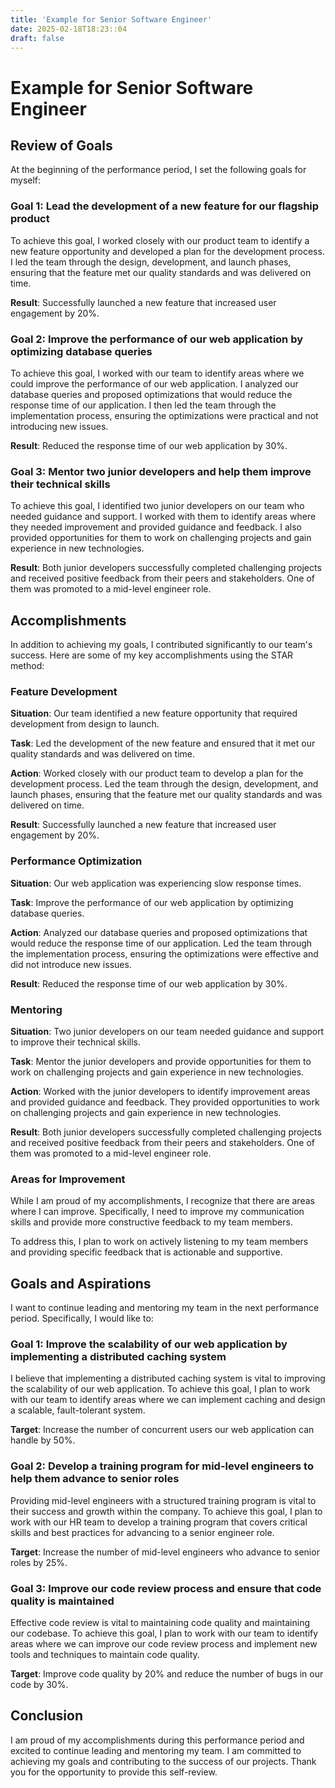```yaml
---
title: 'Example for Senior Software Engineer'
date: 2025-02-18T18:23::04
draft: false
---
```


# Example for Senior Software Engineer

## **Review of Goals**

At the beginning of the performance period, I set the following goals for myself:

### **Goal 1: Lead the development of a new feature for our flagship product**

To achieve this goal, I worked closely with our product team to identify a new feature opportunity and developed a plan for the development process. I led the team through the design, development, and launch phases, ensuring that the feature met our quality standards and was delivered on time.

**Result**: Successfully launched a new feature that increased user engagement by 20%.

### **Goal 2: Improve the performance of our web application by optimizing database queries**

To achieve this goal, I worked with our team to identify areas where we could improve the performance of our web application. I analyzed our database queries and proposed optimizations that would reduce the response time of our application. I then led the team through the implementation process, ensuring the optimizations were practical and not introducing new issues.

**Result**: Reduced the response time of our web application by 30%.

### **Goal 3: Mentor two junior developers and help them improve their technical skills**

To achieve this goal, I identified two junior developers on our team who needed guidance and support. I worked with them to identify areas where they needed improvement and provided guidance and feedback. I also provided opportunities for them to work on challenging projects and gain experience in new technologies.

**Result**: Both junior developers successfully completed challenging projects and received positive feedback from their peers and stakeholders. One of them was promoted to a mid-level engineer role.

## **Accomplishments**

In addition to achieving my goals, I contributed significantly to our team's success. Here are some of my key accomplishments using the STAR method:

### **Feature Development**

**Situation**: Our team identified a new feature opportunity that required development from design to launch.

**Task**: Led the development of the new feature and ensured that it met our quality standards and was delivered on time.

**Action**: Worked closely with our product team to develop a plan for the development process. Led the team through the design, development, and launch phases, ensuring that the feature met our quality standards and was delivered on time.

**Result**: Successfully launched a new feature that increased user engagement by 20%.

### **Performance Optimization**

**Situation**: Our web application was experiencing slow response times.

**Task**: Improve the performance of our web application by optimizing database queries.

**Action**: Analyzed our database queries and proposed optimizations that would reduce the response time of our application. Led the team through the implementation process, ensuring the optimizations were effective and did not introduce new issues.

**Result**: Reduced the response time of our web application by 30%.

### **Mentoring**

**Situation**: Two junior developers on our team needed guidance and support to improve their technical skills.

**Task**: Mentor the junior developers and provide opportunities for them to work on challenging projects and gain experience in new technologies.

**Action**: Worked with the junior developers to identify improvement areas and provided guidance and feedback. They provided opportunities to work on challenging projects and gain experience in new technologies.

**Result**: Both junior developers successfully completed challenging projects and received positive feedback from their peers and stakeholders. One of them was promoted to a mid-level engineer role.

### **Areas for Improvement**

While I am proud of my accomplishments, I recognize that there are areas where I can improve. Specifically, I need to improve my communication skills and provide more constructive feedback to my team members.

To address this, I plan to work on actively listening to my team members and providing specific feedback that is actionable and supportive.

## **Goals and Aspirations**

I want to continue leading and mentoring my team in the next performance period. Specifically, I would like to:

### **Goal 1: Improve the scalability of our web application by implementing a distributed caching system**

I believe that implementing a distributed caching system is vital to improving the scalability of our web application. To achieve this goal, I plan to work with our team to identify areas where we can implement caching and design a scalable, fault-tolerant system.

**Target**: Increase the number of concurrent users our web application can handle by 50%.

### **Goal 2: Develop a training program for mid-level engineers to help them advance to senior roles**

Providing mid-level engineers with a structured training program is vital to their success and growth within the company. To achieve this goal, I plan to work with our HR team to develop a training program that covers critical skills and best practices for advancing to a senior engineer role.

**Target**: Increase the number of mid-level engineers who advance to senior roles by 25%.

### Goal 3: Improve our code review process and ensure that code quality is maintained

Effective code review is vital to maintaining code quality and maintaining our codebase. To achieve this goal, I plan to work with our team to identify areas where we can improve our code review process and implement new tools and techniques to maintain code quality.

**Target**: Improve code quality by 20% and reduce the number of bugs in our code by 30%.

## Conclusion

I am proud of my accomplishments during this performance period and excited to continue leading and mentoring my team. I am committed to achieving my goals and contributing to the success of our projects. Thank you for the opportunity to provide this self-review.

